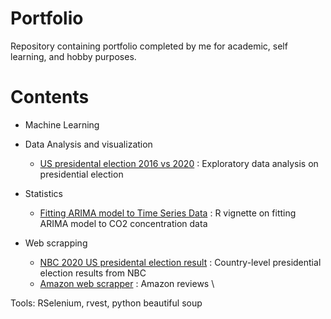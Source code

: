 # Portfolio
Repository containing portfolio completed by me for academic, self learning, and hobby purposes. 
# Contents
* Machine Learning 

* Data Analysis and visualization
  * [US presidental election 2016 vs 2020](https://rpubs.com/ckltse/810034) : Exploratory data analysis on presidential election 

* Statistics
  * [Fitting ARIMA model to Time Series Data](https://rpubs.com/ckltse/810035) : R vignette on fitting ARIMA model to CO2 concentration data 

* Web scrapping 
  * [NBC 2020 US presidental election result](https://github.com/charlottetse33/portfolio/blob/main/NBC%20US%20election/web%20scrapping.R) : Country-level presidential election results from NBC 
  * [Amazon web scrapper](https://github.com/charlottetse33/portfolio/blob/main/Amazon%20web%20scrapping/Web_scrapper%20-%20Amazon%20reviews.py) : Amazon reviews \

 Tools: RSelenium, rvest, python beautiful soup


